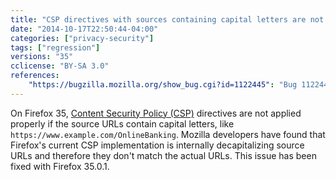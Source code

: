```yaml
---
title: "CSP directives with sources containing capital letters are not applied"
date: "2014-10-17T22:50:44-04:00"
categories: ["privacy-security"]
tags: ["regression"]
versions: "35"
cclicense: "BY-SA 3.0"
references:
    "https://bugzilla.mozilla.org/show_bug.cgi?id=1122445": "Bug 1122445 – CSP change in behavior regards case sensitivity loading resources"
---
```

On Firefox 35, [Content Security Policy (CSP)](https://developer.mozilla.org/en-US/docs/Web/Security/CSP) directives are not applied properly if the source URLs contain capital letters, like `https://www.example.com/OnlineBanking`. Mozilla developers have found that Firefox's current CSP implementation is internally decapitalizing source URLs and therefore they don't match the actual URLs. This issue has been fixed with Firefox 35.0.1.
